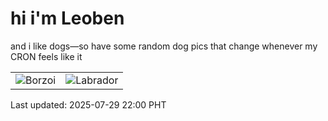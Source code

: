 # hi i'm Leoben

and i like dogs—so have some random dog pics that change whenever my CRON feels like it

|  |  |
|--------|----------|
| ![Borzoi](https://random-dog-vercel.vercel.app/api/random-borzoi?v=1753797600) | ![Labrador](https://random-dog-vercel.vercel.app/api/random-labrador?v=1753797600) |

Last updated: 2025-07-29 22:00 PHT
